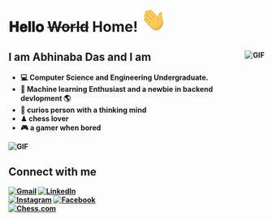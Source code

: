 # <b>𝐇𝐞𝐥𝐥𝐨 <s>World</s> Home! <img src="https://raw.githubusercontent.com/ptprashanttripathi/ptprashanttripathi/master/hi.gif" width="50px">
<img align="right" alt="GIF" height="160px" src="https://media.tenor.com/images/2714cf06b9ae1bba27e31a30ad43997e/tenor.gif"/>

## I am Abhinaba Das and I am 

- 💻 Computer Science and Engineering Undergraduate.
- 🧠 Machine learning Enthusiast and a newbie in backend devlopment 🌎   
- 🤔 curios person with a thinking mind
- ♟  chess lover
- 🎮 a gamer when bored

<img align="left" alt="GIF" src="https://media.giphy.com/media/RbDKaczqWovIugyJmW/source.mp4" width="500"/>

<br>
<h2>Connect with me</h2>

[![Gmail](https://img.shields.io/badge/-GMAIL-D14836?style=for-the-badge&logo=gmail&logoColor=white)](mailto:abhinaba006@gmail.com) 
[![LinkedIn](https://img.shields.io/badge/-LINKEDIN-007FFF?style=for-the-badge&logo=linkedin&logoColor=white)](https://www.linkedin.com/in/abhinaba-das006/)  
[![Instagram](https://img.shields.io/badge/-INSTAGRAM-ff90d8?style=for-the-badge&logo=instagram&logoColor=white)](https://www.instagram.com/abhinaba__das/) 
[![Facebook](https://img.shields.io/badge/-FACEBOOK-3457D5?style=for-the-badge&logo=facebook&logoColor=white)](https://www.facebook.com/abhinaba.das.94801/)  
[![Chess.com](https://img.shields.io/badge/-CHESS.COM-green?style=for-the-badge&logo=chess.com&logoColor=green)](https://www.chess.com/member/abhinaba006)

